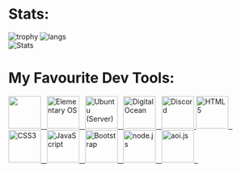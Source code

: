 # Stats:
![trophy](https://github-profile-trophy.vercel.app/?username=SnoozedsGithub&theme=radical)
![langs](https://github-readme-stats-sabesansathananthan.vercel.app/api/top-langs/?username=SnoozedsGithub&layout=compact&theme=radical)\
![Stats](https://github-readme-stats.vercel.app/api?username=SnoozedsGithub&theme=radical)

 # My Favourite Dev Tools:
<div class="vl"></div> 
<a href="https://code.visualstudio.com/" target="_blank"><img src="https://external-content.duckduckgo.com/iu/?u=https%3A%2F%2Fuser-images.githubusercontent.com%2F674621%2F71187801-14e60a80-2280-11ea-94c9-e56576f76baf.png&f=1&nofb=1" height="64px" width="64px" border="0">&nbsp;&nbsp;
<a href="https://elementary.io/"><img alt="Elementary OS" src="https://assets.dankrpg.xyz/Images/eos.png" height="64px" width="64px" width="64px" border="0">&nbsp;&nbsp;
<a href="https://ubuntu.com/server"><img alt="Ubuntu (Server)" src="https://ubuntu.com/favicon.ico" height="64px" width="64px" border="0">&nbsp;&nbsp;
<a href="https://digitalocean.com"><img alt="DigitalOcean" src="https://external-content.duckduckgo.com/iu/?u=https%3A%2F%2Fuxwing.com%2Fwp-content%2Fthemes%2Fuxwing%2Fdownload%2F10-brands-and-social-media%2Fdigitalocean.png&f=1&nofb=1" height="64px" width="64px" border="0">&nbsp;&nbsp;
<a href="https://discord.com/developers"><img alt="Discord" src="https://img.icons8.com/color/48/000000/discord-logo.png" height="64px" width="64px" border="0">
<a href="https://developer.mozilla.org/en-US/docs/Glossary/HTML5"><img alt="HTML5" src="https://img.icons8.com/color/240/000000/html-5.png" height="64px" width="64px" border="0">&nbsp;&nbsp;
<a href="https://developer.mozilla.org/en-US/docs/Web/CSS"><img alt="CSS3" src="https://img.icons8.com/color/240/000000/css3.png" height="64px" width="64px">&nbsp;&nbsp;
<a href="https://developer.mozilla.org/en-US/docs/Web/JavaScript"><img alt="JavaScript" src="https://img.icons8.com/color/240/000000/javascript.png" height="64px">&nbsp;&nbsp;
<a href="https://get.bootstrap.com"><img alt="Bootstrap" src="https://img.icons8.com/color/48/000000/bootstrap.png" height="64px" width="64px">&nbsp;&nbsp;
<a href="https://nodejs.org"><img alt="node.js" src="https://nodejs.org/favicon.ico" height="64px" width="64px" border="0">&nbsp;&nbsp;
<a href="https://aoi.js.org"><img alt ="aoi.js" src="https://i.ibb.co/sVXydK0/aoi.png" height="64px" width="64px" border="0">&nbsp;&nbsp;
